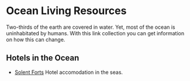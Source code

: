 # Ocean Living Resources

Two-thirds of the earth are covered in water. Yet, most of the ocean is uninhabitated by humans. With this link collection you can get information on how this can change.

## Hotels in the Ocean

* [Solent Forts](https://solentforts.com/) Hotel accomodation in the seas.

